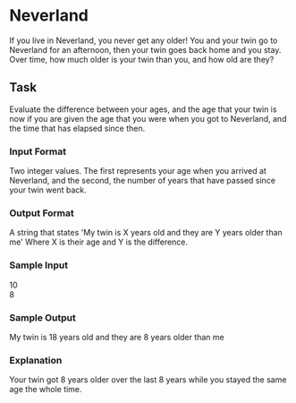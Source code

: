 <h1>Neverland</h1>
If you live in Neverland, you never get any older! You and your twin go to Neverland for an afternoon, then your twin goes back home and you stay. Over time, how much older is your twin than you, and how old are they?

<h2>Task</h2>
Evaluate the difference between your ages, and the age that your twin is now if you are given the age that you were when you got to Neverland, and the time that has elapsed since then.
<h3>Input Format</h3>
Two integer values. The first represents your age when you arrived at Neverland, and the second, the number of years that have passed since your twin went back.
<h3>Output Format</h3>
A string that states 'My twin is X years old and they are Y years older than me' Where X is their age and Y is the difference.
<h3>Sample Input</h3>
10<br>
8
<h3>Sample Output</h3>
My twin is 18 years old and they are 8 years older than me
<h3>Explanation</h3>
Your twin got 8 years older over the last 8 years while you stayed the same age the whole time.
